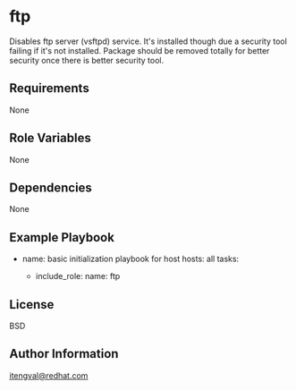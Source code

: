 ftp
====

Disables ftp server (vsftpd) service. It's installed though due a security tool
failing if it's not installed. Package should be removed totally for better
security once there is better security tool.

Requirements
------------

None

Role Variables
--------------

None

Dependencies
------------

None

Example Playbook
----------------

- name: basic initialization playbook for host
  hosts: all
  tasks:

    - include_role:
        name: ftp

License
-------

BSD

Author Information
------------------

itengval@redhat.com
